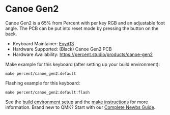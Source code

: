 # Canoe Gen2

Canoe Gen2 is a 65% from Percent with per key RGB and an adjustable foot angle. The PCB can be put into reset mode by pressing the button on the back.

* Keyboard Maintainer: [Evyd13](https://github.com/evyd13)
* Hardware Supported: (Black) Canoe Gen2 PCB
* Hardware Availability: https://percent.studio/products/canoe-gen2

Make example for this keyboard (after setting up your build environment):

    make percent/canoe_gen2:default

Flashing example for this keyboard:

    make percent/canoe_gen2:default:flash

See the [build environment setup](https://docs.qmk.fm/#/getting_started_build_tools) and the [make instructions](https://docs.qmk.fm/#/getting_started_make_guide) for more information. Brand new to QMK? Start with our [Complete Newbs Guide](https://docs.qmk.fm/#/newbs).
